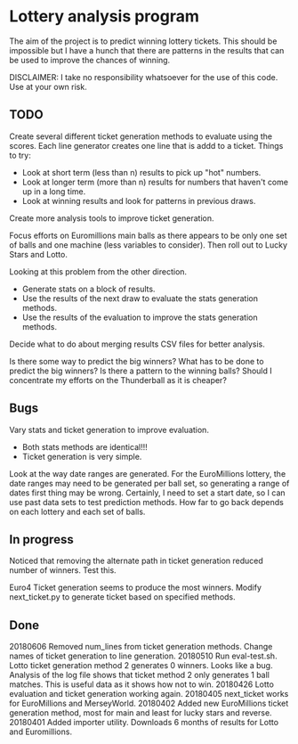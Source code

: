 # Lottery analysis program

The aim of the project is to predict winning lottery tickets.  This should be
impossible but I have a hunch that there are patterns in the results that can
be used to improve the chances of winning.

DISCLAIMER: I take no responsibility whatsoever for the use of this code.  Use
at your own risk.

## TODO

Create several different ticket generation methods to evaluate using the scores.
Each line generator creates one line that is addd to a ticket.  Things to try:

* Look at short term (less than n) results to pick up "hot" numbers.
* Look at longer term (more than n) results for numbers that haven't  come up in a long time.
* Look at winning results and look for patterns in previous draws.

Create more analysis tools to improve ticket generation.

Focus efforts on Euromillions main balls as there appears to be only one set
of balls and one machine (less variables to consider).  Then roll out to Lucky
Stars and Lotto.

Looking at this problem from the other direction.

* Generate stats on a block of results.
* Use the results of the next draw to evaluate the stats generation methods.
* Use the results of the evaluation to improve the stats generation methods.

Decide what to do about merging results CSV files for better analysis.

Is there some way to predict the big winners?
What has to be done to predict the big winners?
Is there a pattern to the winning balls?
Should I concentrate my efforts on the Thunderball as it is cheaper?

## Bugs

Vary stats and ticket generation to improve evaluation.

* Both stats methods are identical!!!
* Ticket generation is very simple.

Look at the way date ranges are generated.  For the EuroMillions lottery, the
date ranges may need to be generated per ball set, so generating a range of
dates first thing may be wrong.  Certainly, I need to set a start date, so I
can use past data sets to test prediction methods.  How far to go back
depends on each lottery and each set of balls.

## In progress

Noticed that removing the alternate path in ticket generation reduced number of winners.
Test this.

Euro4 Ticket generation seems to produce the most winners.  Modify
next_ticket.py to generate ticket based on specified methods.

## Done

20180606 Removed num_lines from ticket generation methods.
Change names of ticket generation to line generation.
20180510 Run eval-test.sh.  Lotto ticket generation method 2 generates 0 winners.
Looks like a bug.
Analysis of the log file shows that ticket method 2 only generates 1 ball
matches.  This is useful data as it shows how not to win.
20180426 Lotto evaluation and ticket generation working again.
20180405 next_ticket works for EuroMillions and MerseyWorld.
20180402 Added new EuroMillions ticket generation method, most for main and least for lucky stars and reverse.
20180401 Added importer utility.  Downloads 6 months of results for Lotto and Euromillions.
